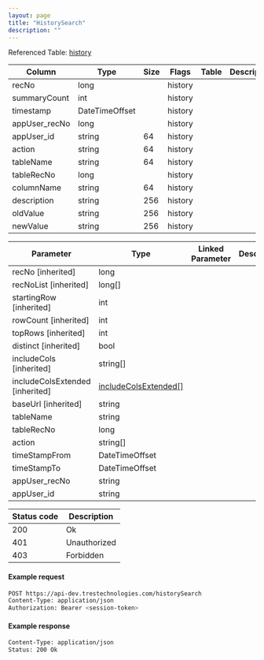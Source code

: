 ```yaml
---
layout: page
title: "HistorySearch"
description: ""
---
```




Referenced Table: [history](/history)

| Column | Type | Size | Flags | Table | Description |
| ------ | ---- | ---- | ----- | ----- | ----------- |
| recNo | long |  | history | 
| summaryCount | int |  | history | 
| timestamp | DateTimeOffset |  | history | 
| appUser_recNo | long |  | history | 
| appUser_id | string | 64 | history | 
| action | string | 64 | history | 
| tableName | string | 64 | history | 
| tableRecNo | long |  | history | 
| columnName | string | 64 | history | 
| description | string | 256 | history | 
| oldValue | string | 256 | history | 
| newValue | string | 256 | history | 

| Parameter | Type | Linked Parameter | Description |
| --------- | ---- | ---------------- | ----------- |
| recNo [inherited] | long |  | 
| recNoList [inherited] | long[] |  | 
| startingRow [inherited] | int |  | 
| rowCount [inherited] | int |  | 
| topRows [inherited] | int |  | 
| distinct [inherited] | bool |  | 
| includeCols [inherited] | string[] |  | 
| includeColsExtended [inherited] | [includeColsExtended[]](/includeColsExtended) |  | 
| baseUrl [inherited] | string |  | 
| tableName | string |  | 
| tableRecNo | long |  | 
| action | string[] |  | 
| timeStampFrom | DateTimeOffset |  | 
| timeStampTo | DateTimeOffset |  | 
| appUser_recNo | string |  | 
| appUser_id | string |  | 

| Status code | Description |
| ----------- | ----------- |
| 200 | Ok |
| 401 | Unauthorized |
| 403 | Forbidden |

#### Example request
```sh
POST https://api-dev.trestechnologies.com/historySearch
Content-Type: application/json
Authorization: Bearer <session-token>
```

#### Example response
```sh
Content-Type: application/json
Status: 200 Ok
```

